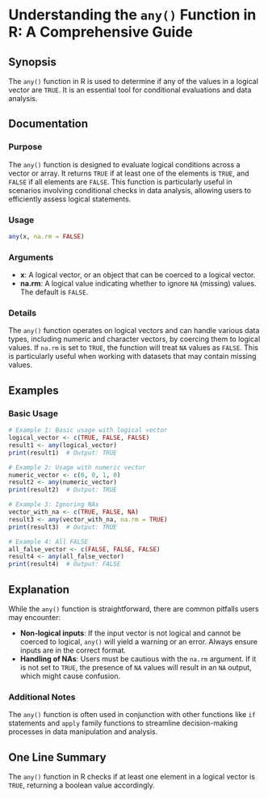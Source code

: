 <!--
Meta Description: # Understanding the `any()` Function in R: A Comprehensive Guide ## Synopsis The `any()` function in R is used to determine if any of the values in a ...
Meta Keywords: any, logical, false, true, function
-->

# Understanding the `any()` Function in R: A Comprehensive Guide

## Synopsis
The `any()` function in R is used to determine if any of the values in a logical vector are `TRUE`. It is an essential tool for conditional evaluations and data analysis.

## Documentation

### Purpose
The `any()` function is designed to evaluate logical conditions across a vector or array. It returns `TRUE` if at least one of the elements is `TRUE`, and `FALSE` if all elements are `FALSE`. This function is particularly useful in scenarios involving conditional checks in data analysis, allowing users to efficiently assess logical statements.

### Usage
```R
any(x, na.rm = FALSE)
```

### Arguments
- **x**: A logical vector, or an object that can be coerced to a logical vector.
- **na.rm**: A logical value indicating whether to ignore `NA` (missing) values. The default is `FALSE`.

### Details
The `any()` function operates on logical vectors and can handle various data types, including numeric and character vectors, by coercing them to logical values. If `na.rm` is set to `TRUE`, the function will treat `NA` values as `FALSE`. This is particularly useful when working with datasets that may contain missing values.

## Examples

### Basic Usage
```R
# Example 1: Basic usage with logical vector
logical_vector <- c(TRUE, FALSE, FALSE)
result1 <- any(logical_vector)
print(result1)  # Output: TRUE

# Example 2: Usage with numeric vector
numeric_vector <- c(0, 0, 1, 0)
result2 <- any(numeric_vector)
print(result2)  # Output: TRUE

# Example 3: Ignoring NAs
vector_with_na <- c(TRUE, FALSE, NA)
result3 <- any(vector_with_na, na.rm = TRUE)
print(result3)  # Output: TRUE

# Example 4: All FALSE
all_false_vector <- c(FALSE, FALSE, FALSE)
result4 <- any(all_false_vector)
print(result4)  # Output: FALSE
```

## Explanation
While the `any()` function is straightforward, there are common pitfalls users may encounter:

- **Non-logical inputs**: If the input vector is not logical and cannot be coerced to logical, `any()` will yield a warning or an error. Always ensure inputs are in the correct format.
- **Handling of NAs**: Users must be cautious with the `na.rm` argument. If it is not set to `TRUE`, the presence of `NA` values will result in an `NA` output, which might cause confusion. 

### Additional Notes
The `any()` function is often used in conjunction with other functions like `if` statements and `apply` family functions to streamline decision-making processes in data manipulation and analysis.

## One Line Summary
The `any()` function in R checks if at least one element in a logical vector is `TRUE`, returning a boolean value accordingly.